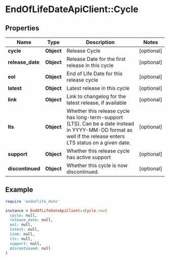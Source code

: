 # EndOfLifeDateApiClient::Cycle

## Properties

| Name | Type | Description | Notes |
| ---- | ---- | ----------- | ----- |
| **cycle** | **Object** | Release Cycle | [optional] |
| **release_date** | **Object** | Release Date for the first release in this cycle | [optional] |
| **eol** | **Object** | End of Life Date for this release cycle | [optional] |
| **latest** | **Object** | Latest release in this cycle | [optional] |
| **link** | **Object** | Link to changelog for the latest release, if available | [optional] |
| **lts** | **Object** | Whether this release cycle has long-term-support (LTS). Can be a date instead in YYYY-MM-DD format as well if the release enters LTS status on a given date.  | [optional] |
| **support** | **Object** | Whether this release cycle has active support | [optional] |
| **discontinued** | **Object** | Whether this cycle is now discontinued. | [optional] |

## Example

```ruby
require 'endoflife_date'

instance = EndOfLifeDateApiClient::Cycle.new(
  cycle: null,
  release_date: null,
  eol: null,
  latest: null,
  link: null,
  lts: null,
  support: null,
  discontinued: null
)
```

